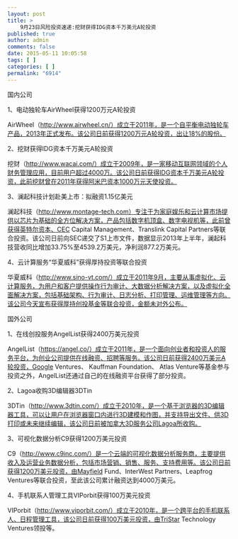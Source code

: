 ```yaml
---
layout: post
title: >
    9月23日风险投资速递:挖财获得IDG资本千万美元A轮投资
published: true
author: admin
comments: false
date: 2015-05-11 10:05:58
tags: [ ]
categories: [ ]
permalink: "6914"
---
```



国内公司

1、电动独轮车AirWheel获得1200万元A轮投资

AirWheel（http://www.airwheel.cn/）成立于2011年，是一个自平衡电动独轮车产品，2013年正式发布。该公司日前获得1200万元A轮投资，出让18%的股份。

2、挖财获得IDG资本千万美元A轮投资

挖财（http://www.wacai.com/）成立于2009年，是一家移动互联网领域的个人财务管理应用，目前用户超过4000万。该公司日前获得IDG资本千万美元A轮投资，此前挖财曾在2011年获得阿米巴资本1000万元天使投资。

3、澜起科技计划赴美上市：拟融资1.15亿美元

澜起科技（http://www.montage-tech.com）专注于为家庭娱乐和云计算市场提供以芯片为基础的全方位解决方案，产品包括数字机顶盒、数字电视机等，此前曾获得英特尔资本、CEC Capital Management、Translink Capital Partners等联合投资。该公司日前向SEC递交了S1上市文件，数据显示2013年上半年，澜起科技营收同比增加33.75%至4539.2万美元，净利润877.2万美元。

4、云计算服务“华夏威科”获得厚持投资等联合投资

华夏威科（http://www.sino-vt.com/）成立于2011年9月，主要从事虚拟化、云计算服务，为用户和客户提供操作行为审计、大数据分析解决方案，以及虚拟化全面解决方案，包括基础架构、行为审计、日志分析、打印管理、运维管理等方向。该公司今天宣布获得厚持创投基金等联合投资，金额未对外公布。

国外公司

1、在线创投服务AngelList获得2400万美元投资

AngelList（https://angel.co/）成立于2011年，是一个面向创业者和投资人的服务平台，为创业公司提供在线融资、招聘等服务。该公司日前获得2400万美元A轮投资，Google Ventures、 Kauffman Foundation、 Atlas Venture等基金参与投资之外，AngelList还通过自己的在线融资平台获得了部分投资。

2、Lagoa收购3D编辑器3DTin

3DTin（http://www.3dtin.com/）成立于2010年，是一个基于浏览器的3D编辑器工具，可以让用户在浏览器窗口内进行3D建模和作图，并支持导出文件、供3D打印或未来继续编辑，该公司日前被加拿大3D服务公司Lagoa所收购。

3、可视化数据分析C9获得1200万美元投资

C9（http://www.c9inc.com/）是一个云端的可视化数据分析服务商，主要提供收入及运营业务数据分析，包括市场营销、销售、服务、支持费用等。该公司日前获得1200万美元投资，由Mayfield Fund、InterWest Partners、Leapfrog Ventures等联合投资，至此该公司累计融资达到4000万美元。

4、手机联系人管理工具VIPorbit获得100万美元投资

VIPorbit（http://www.viporbit.com/）成立于2010年，是一个跨平台的手机联系人、日程管理工具，该公司日前获得100万美元投资，由TriStar Technology Ventures领投等。